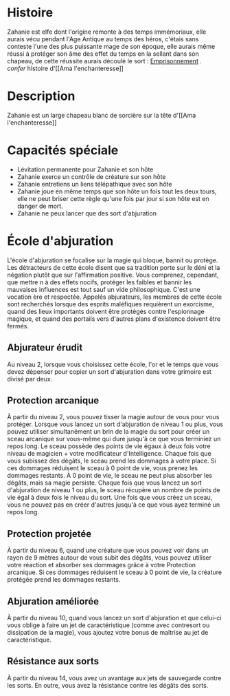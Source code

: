 # Histoire
Zahanie est elfe dont l'origine remonte à des temps immémoriaux, elle aurais vécu pendant l'Age Antique au temps des héros, c'étais sans conteste l'une des plus puissante mage de son époque, elle aurais même réussi à protéger son âme des effet du temps en la sellant dans son chapeau, de cette réussite aurais découlé le sort : [Emprisonnement](https://www.aidedd.org/dnd/sorts.php?vf=emprisonnement) .  
*confer* histoire d'[[Ama l'enchanteresse]]
# Description
Zahanie est un large chapeau blanc de sorcière sur la tête d'[[Ama l'enchanteresse]]
# Capacités spéciale
- Lévitation permanente pour Zahanie et son hôte
- Zahanie exerce un contrôle de créature sur son hôte
- Zahanie entretiens un liens télépathique avec son hôte
- Zahanie joue en même temps que son hôte un fois tout les deux tours, elle ne peut briser cette règle qu'une fois par jour si son hôte est en danger de mort.
- Zahanie ne peux lancer que des sort d'abjuration
# École d'abjuration
L'école d'abjuration se focalise sur la magie qui bloque, bannit ou protège. Les détracteurs de cette école disent que sa tradition porte sur le déni et la négation plutôt que sur l'affirmation positive. Vous comprenez, cependant, que mettre n à des effets nocifs, protéger les faibles et bannir les mauvaises influences est tout sauf un vide philosophique. C'est une vocation ère et respectée. Appelés abjurateurs, les membres de cette école sont recherchés lorsque des esprits maléfiques requièrent un exorcisme, quand des lieux importants doivent être protégés contre l'espionnage magique, et quand des portails vers d'autres plans d'existence doivent être fermés.
## Abjurateur érudit 
Au niveau 2, lorsque vous choisissez cette école, l'or et le temps que vous devez dépenser pour copier un sort d'abjuration dans votre grimoire est divisé par deux. 
## Protection arcanique 
À partir du niveau 2, vous pouvez tisser la magie autour de vous pour vous protéger. Lorsque vous lancez un sort d'abjuration de niveau 1 ou plus, vous pouvez utiliser simultanément un brin de la magie du sort pour créer un sceau arcanique sur vous-même qui dure jusqu'à ce que vous terminiez un repos long. Le sceau possède des points de vie égaux à deux fois votre niveau de magicien + votre modificateur d'Intelligence. Chaque fois que vous subissez des dégâts, le sceau prend les dommages à votre place. Si ces dommages réduisent le sceau à 0 point de vie, vous prenez les dommages restants. À 0 point de vie, le sceau ne peut plus absorber les dégâts, mais sa magie persiste. Chaque fois que vous lancez un sort d'abjuration de niveau 1 ou plus, le sceau récupère un nombre de points de vie égal à deux fois le niveau du sort. Une fois que vous créez un sceau, vous ne pouvez pas en créer d'autres jusqu'à ce que vous ayez terminé un repos long.
## Protection projetée 
À partir du niveau 6, quand une créature que vous pouvez voir dans un rayon de 9 mètres autour de vous subit des dégâts, vous pouvez utiliser votre réaction et absorber ses dommages grâce à votre Protection arcanique. Si ces dommages réduisent le sceau à 0 point de vie, la créature protégée prend les dommages restants. 
## Abjuration améliorée
À partir du niveau 10, quand vous lancez un sort d'abjuration et que celui-ci vous oblige à faire un jet de caractéristique (comme avec contresort ou dissipation de la magie), vous ajoutez votre bonus de maîtrise au jet de caractéristique. 
## Résistance aux sorts
À partir du niveau 14, vous avez un avantage aux jets de sauvegarde contre les sorts. En outre, vous avez la résistance contre les dégâts des sorts.